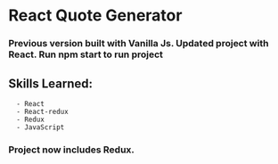 # React Quote Generator

### Previous version built with Vanilla Js. Updated project with React. Run npm start to run project

## Skills Learned:
  ```
    - React
    - React-redux
    - Redux
    - JavaScript
```

### Project now includes Redux.
